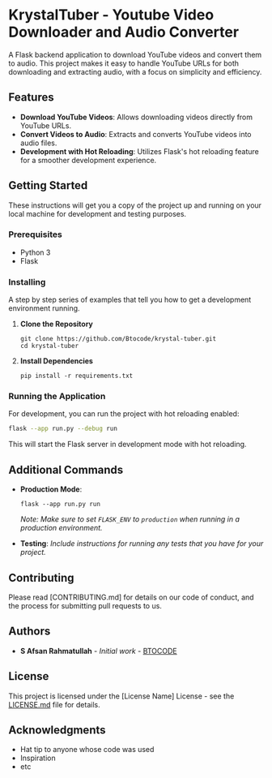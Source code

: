# KrystalTuber - Youtube Video Downloader and Audio Converter

A Flask backend application to download YouTube videos and convert them to audio. This project makes it easy to handle YouTube URLs for both downloading and extracting audio, with a focus on simplicity and efficiency.

## Features

- **Download YouTube Videos**: Allows downloading videos directly from YouTube URLs.
- **Convert Videos to Audio**: Extracts and converts YouTube videos into audio files.
- **Development with Hot Reloading**: Utilizes Flask's hot reloading feature for a smoother development experience.

## Getting Started

These instructions will get you a copy of the project up and running on your local machine for development and testing purposes.

### Prerequisites

- Python 3
- Flask

### Installing

A step by step series of examples that tell you how to get a development environment running.

1. **Clone the Repository**

   ```
   git clone https://github.com/Btocode/krystal-tuber.git
   cd krystal-tuber
   ```
2. **Install Dependencies**

   ```
   pip install -r requirements.txt
   ```

### Running the Application

For development, you can run the project with hot reloading enabled:

```bash
flask --app run.py --debug run
```

This will start the Flask server in development mode with hot reloading.

## Additional Commands

- **Production Mode**:

  ```
  flask --app run.py run
  ```

  *Note: Make sure to set `FLASK_ENV` to `production` when running in a production environment.*
- **Testing**:
  *Include instructions for running any tests that you have for your project.*

## Contributing

Please read [CONTRIBUTING.md] for details on our code of conduct, and the process for submitting pull requests to us.

## Authors

- **S Afsan Rahmatullah** - *Initial work* - [BTOCODE](https://github.com/Btocode "Afsan")

## License

This project is licensed under the [License Name] License - see the [LICENSE.md](LICENSE.md) file for details.

## Acknowledgments

- Hat tip to anyone whose code was used
- Inspiration
- etc
